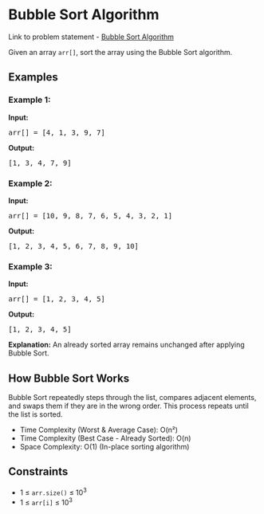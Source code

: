 <h1>Bubble Sort Algorithm</h1>

<p> Link to problem statement - <a href="https://www.geeksforgeeks.org/problems/frequency-of-array-elements-1587115620/0">Bubble Sort Algorithm</a></p>

<p>Given an array <code>arr[]</code>, sort the array using the Bubble Sort algorithm.</p>

<h2>Examples</h2>

<h3>Example 1:</h3>
<p><strong>Input:</strong></p>
<pre>arr[] = [4, 1, 3, 9, 7]</pre>
<p><strong>Output:</strong></p>
<pre>[1, 3, 4, 7, 9]</pre>

<h3>Example 2:</h3>
<p><strong>Input:</strong></p>
<pre>arr[] = [10, 9, 8, 7, 6, 5, 4, 3, 2, 1]</pre>
<p><strong>Output:</strong></p>
<pre>[1, 2, 3, 4, 5, 6, 7, 8, 9, 10]</pre>

<h3>Example 3:</h3>
<p><strong>Input:</strong></p>
<pre>arr[] = [1, 2, 3, 4, 5]</pre>
<p><strong>Output:</strong></p>
<pre>[1, 2, 3, 4, 5]</pre>
<p><strong>Explanation:</strong> An already sorted array remains unchanged after applying Bubble Sort.</p>

<h2>How Bubble Sort Works</h2>
<p>Bubble Sort repeatedly steps through the list, compares adjacent elements, and swaps them if they are in the wrong order. This process repeats until the list is sorted.</p>

<ul>
  <li>Time Complexity (Worst & Average Case): O(n²)</li>
  <li>Time Complexity (Best Case - Already Sorted): O(n)</li>
  <li>Space Complexity: O(1) (In-place sorting algorithm)</li>
</ul>

<h2>Constraints</h2>
<ul>
  <li>1 ≤ <code>arr.size()</code> ≤ 10<sup>3</sup></li>
  <li>1 ≤ <code>arr[i]</code> ≤ 10<sup>3</sup></li>
</ul>
